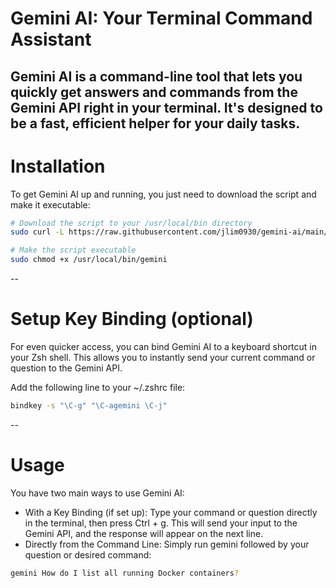# Gemini AI: Your Terminal Command Assistant
Gemini AI is a command-line tool that lets you quickly get answers and commands from the Gemini API right in your terminal. It's designed to be a fast, efficient helper for your daily tasks.
--
# Installation
To get Gemini AI up and running, you just need to download the script and make it executable:
```bash
# Download the script to your /usr/local/bin directory
sudo curl -L https://raw.githubusercontent.com/jlim0930/gemini-ai/main/gemini.sh -o /usr/local/bin/gemini

# Make the script executable
sudo chmod +x /usr/local/bin/gemini
```
--
# Setup Key Binding (optional)
For even quicker access, you can bind Gemini AI to a keyboard shortcut in your Zsh shell. This allows you to instantly send your current command or question to the Gemini API.

Add the following line to your ~/.zshrc file:
```bash
bindkey -s "\C-g" "\C-agemini \C-j"
```
--
# Usage
You have two main ways to use Gemini AI:

- With a Key Binding (if set up): Type your command or question directly in the terminal, then press Ctrl + g. This will send your input to the Gemini API, and the response will appear on the next line.
- Directly from the Command Line: Simply run gemini followed by your question or desired command:
```bash
gemini How do I list all running Docker containers?
```
